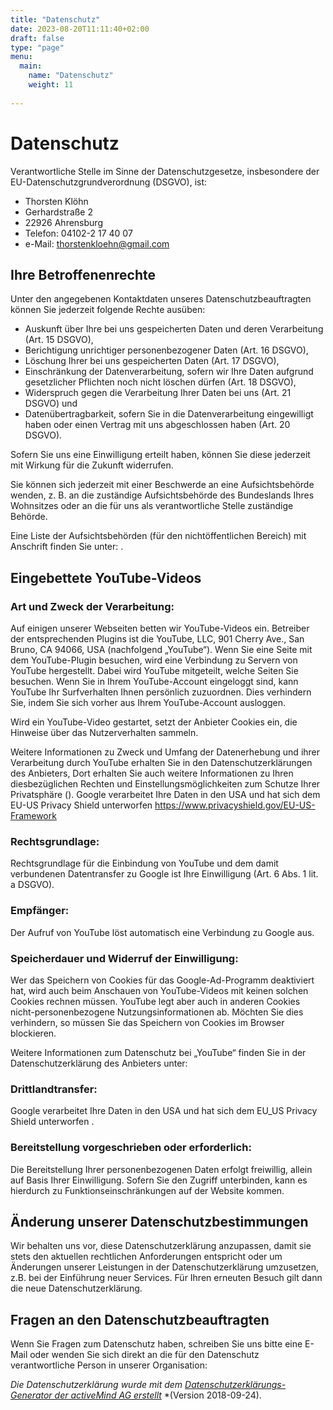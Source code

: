 ```yaml
---
title: "Datenschutz"
date: 2023-08-20T11:11:40+02:00
draft: false
type: "page"
menu: 
  main:
    name: "Datenschutz"
    weight: 11
    
---
```

# Datenschutz

Verantwortliche Stelle im Sinne der Datenschutzgesetze, insbesondere der
EU-Datenschutzgrundverordnung (DSGVO), ist:

- Thorsten Klöhn 
- Gerhardstraße 2 
- 22926 Ahrensburg 
-  Telefon: 04102-2 17 40 07 
- e-Mail: thorstenkloehn@gmail.com

##  Ihre Betroffenenrechte

Unter den angegebenen Kontaktdaten unseres Datenschutzbeauftragten
können Sie jederzeit folgende Rechte ausüben:

-   Auskunft über Ihre bei uns gespeicherten Daten und deren
    Verarbeitung (Art. 15 DSGVO),
-   Berichtigung unrichtiger personenbezogener Daten (Art. 16 DSGVO),
-   Löschung Ihrer bei uns gespeicherten Daten (Art. 17 DSGVO),
-   Einschränkung der Datenverarbeitung, sofern wir Ihre Daten aufgrund
    gesetzlicher Pflichten noch nicht löschen dürfen (Art. 18 DSGVO),
-   Widerspruch gegen die Verarbeitung Ihrer Daten bei uns (Art. 21
    DSGVO) und
-   Datenübertragbarkeit, sofern Sie in die Datenverarbeitung
    eingewilligt haben oder einen Vertrag mit uns abgeschlossen haben
    (Art. 20 DSGVO).

Sofern Sie uns eine Einwilligung erteilt haben, können Sie diese
jederzeit mit Wirkung für die Zukunft widerrufen.

Sie können sich jederzeit mit einer Beschwerde an eine Aufsichtsbehörde
wenden, z. B. an die zuständige Aufsichtsbehörde des Bundeslands Ihres
Wohnsitzes oder an die für uns als verantwortliche Stelle zuständige
Behörde.

Eine Liste der Aufsichtsbehörden (für den nichtöffentlichen Bereich) mit
Anschrift finden Sie unter:
.

## Eingebettete YouTube-Videos


### Art und Zweck der Verarbeitung:

Auf einigen unserer Webseiten betten wir YouTube-Videos ein. Betreiber
der entsprechenden Plugins ist die YouTube, LLC, 901 Cherry Ave., San
Bruno, CA 94066, USA (nachfolgend „YouTube“). Wenn Sie eine Seite mit
dem YouTube-Plugin besuchen, wird eine Verbindung zu Servern von YouTube
hergestellt. Dabei wird YouTube mitgeteilt, welche Seiten Sie besuchen.
Wenn Sie in Ihrem YouTube-Account eingeloggt sind, kann YouTube Ihr
Surfverhalten Ihnen persönlich zuzuordnen. Dies verhindern Sie, indem
Sie sich vorher aus Ihrem YouTube-Account ausloggen.

Wird ein YouTube-Video gestartet, setzt der Anbieter Cookies ein, die
Hinweise über das Nutzerverhalten sammeln.

Weitere Informationen zu Zweck und Umfang der Datenerhebung und ihrer
Verarbeitung durch YouTube erhalten Sie in den Datenschutzerklärungen
des Anbieters, Dort erhalten Sie auch weitere Informationen zu Ihren
diesbezüglichen Rechten und Einstellungsmöglichkeiten zum Schutze Ihrer
Privatsphäre (). Google verarbeitet
Ihre Daten in den USA und hat sich dem EU-US Privacy Shield unterworfen
https://www.privacyshield.gov/EU-US-Framework

### Rechtsgrundlage:

Rechtsgrundlage für die Einbindung von YouTube und dem damit verbundenen
Datentransfer zu Google ist Ihre Einwilligung (Art. 6 Abs. 1 lit. a
DSGVO).

### Empfänger:

Der Aufruf von YouTube löst automatisch eine Verbindung zu Google aus.

### Speicherdauer und Widerruf der Einwilligung:

Wer das Speichern von Cookies für das Google-Ad-Programm deaktiviert
hat, wird auch beim Anschauen von YouTube-Videos mit keinen solchen
Cookies rechnen müssen. YouTube legt aber auch in anderen Cookies
nicht-personenbezogene Nutzungsinformationen ab. Möchten Sie dies
verhindern, so müssen Sie das Speichern von Cookies im Browser
blockieren.

Weitere Informationen zum Datenschutz bei „YouTube“ finden Sie in der
Datenschutzerklärung des Anbieters unter:


### Drittlandtransfer:

Google verarbeitet Ihre Daten in den USA und hat sich dem EU\_US Privacy
Shield unterworfen .

### Bereitstellung vorgeschrieben oder erforderlich:

Die Bereitstellung Ihrer personenbezogenen Daten erfolgt freiwillig,
allein auf Basis Ihrer Einwilligung. Sofern Sie den Zugriff unterbinden,
kann es hierdurch zu Funktionseinschränkungen auf der Website kommen.

## Änderung unserer Datenschutzbestimmungen


Wir behalten uns vor, diese Datenschutzerklärung anzupassen, damit sie
stets den aktuellen rechtlichen Anforderungen entspricht oder um
Änderungen unserer Leistungen in der Datenschutzerklärung umzusetzen,
z.B. bei der Einführung neuer Services. Für Ihren erneuten Besuch gilt
dann die neue Datenschutzerklärung.

## Fragen an den Datenschutzbeauftragten

Wenn Sie Fragen zum Datenschutz haben, schreiben Sie uns bitte eine
E-Mail oder wenden Sie sich direkt an die für den Datenschutz
verantwortliche Person in unserer Organisation:

*Die Datenschutzerklärung wurde mit dem*
[*Datenschutzerklärungs-Generator der activeMind AG
erstellt*](https://www.activemind.de/datenschutz/datenschutzhinweis-generator/)
*(Version 2018-09-24).